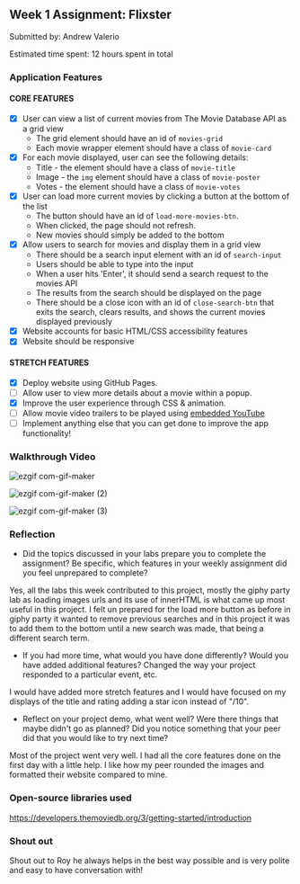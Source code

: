 
## Week 1 Assignment: Flixster

Submitted by: Andrew Valerio

Estimated time spent: 12 hours spent in total

### Application Features

#### CORE FEATURES

- [x] User can view a list of current movies from The Movie Database API as a grid view
  - The grid element should have an id of `movies-grid`
  - Each movie wrapper element should have a class of `movie-card`
- [x] For each movie displayed, user can see the following details:
  - Title - the element should have a class of `movie-title`
  - Image - the `img` element should have a class of `movie-poster`
  - Votes - the element should have a class of `movie-votes`
- [x] User can load more current movies by clicking a button at the bottom of the list
  - The button should have an id of `load-more-movies-btn`.
  - When clicked, the page should not refresh.
  - New movies should simply be added to the bottom
- [x] Allow users to search for movies and display them in a grid view
  - There should be a search input element with an id of `search-input`
  - Users should be able to type into the input
  - When a user hits 'Enter', it should send a search request to the movies API
  - The results from the search should be displayed on the page
  - There should be a close icon with an id of `close-search-btn` that exits the search, clears results, and shows the current movies displayed previously
- [x] Website accounts for basic HTML/CSS accessibility features
- [x] Website should be responsive

#### STRETCH FEATURES

- [x] Deploy website using GitHub Pages. 
- [ ] Allow user to view more details about a movie within a popup.
- [x] Improve the user experience through CSS & animation.
- [ ] Allow movie video trailers to be played using [embedded YouTube](https://support.google.com/youtube/answer/171780?hl=en)
- [ ] Implement anything else that you can get done to improve the app functionality!

### Walkthrough Video

![ezgif com-gif-maker](https://user-images.githubusercontent.com/91484888/173159861-09557090-df64-4470-890c-e2a9958b2c5e.gif)

![ezgif com-gif-maker (2)](https://user-images.githubusercontent.com/91484888/173159981-71c5bd41-eb45-405a-9a23-982222a58b6e.gif)

![ezgif com-gif-maker (3)](https://user-images.githubusercontent.com/91484888/173160014-0d98ec25-baf4-4c11-b224-d712591e7f75.gif)

### Reflection

* Did the topics discussed in your labs prepare you to complete the assignment? Be specific, which features in your weekly assignment did you feel unprepared to complete?

Yes, all the labs this week contributed to this project, mostly the giphy party lab as loading images urls and its use of innerHTML is what came up most useful in this project. I felt un prepared for the load more button as before in giphy party it wanted to remove previous searches and in this project it was to add them to the bottom until a new search was made, that being a different search term. 

* If you had more time, what would you have done differently? Would you have added additional features? Changed the way your project responded to a particular event, etc.
  
I would have added more stretch features and I would have focused on my displays of the title and rating adding a star icon instead of "/10".

* Reflect on your project demo, what went well? Were there things that maybe didn't go as planned? Did you notice something that your peer did that you would like to try next time?

Most of the project went very well. I had all the core features done on the first day with a little help. I like how my peer rounded the images and formatted their website compared to mine.

### Open-source libraries used

https://developers.themoviedb.org/3/getting-started/introduction

### Shout out

Shout out to Roy he always helps in the best way possible and is very polite and easy to have conversation with!
